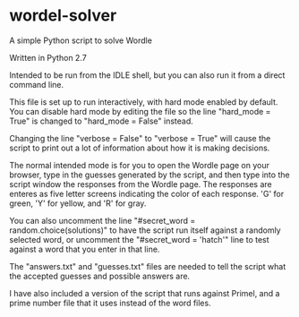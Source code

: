 # wordel-solver
A simple Python script to solve Wordle

Written in Python 2.7

Intended to be run from the IDLE shell, but you can also run it from a direct command line.

This file is set up to run interactively, with hard mode enabled by default. 
You can disable hard mode by editing the file so the line "hard_mode = True" is changed to "hard_mode = False" instead.

Changing the line "verbose = False" to "verbose = True" will cause the script to print out a lot of information about how it is making decisions.

The normal intended mode is for you to open the Wordle page on your browser, type in the guesses generated by the script, and then type into the script window
the responses from the Wordle page. The responses are enteres as five letter screens indicating the color of each response. 'G' for green, 'Y' for yellow, and 'R' for gray.

You can also uncomment the line "#secret_word = random.choice(solutions)" to have the script run itself against a randomly selected word, or uncomment
the "#secret_word = 'hatch'" line to test against a word that you enter in that line.

The "answers.txt" and "guesses.txt" files are needed to tell the script what the accepted guesses and possible answers are.

I have also included a version of the script that runs against Primel, and a prime number file that it uses instead of the word files.
